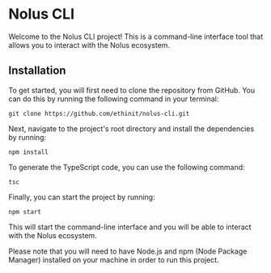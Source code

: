 # Nolus CLI

Welcome to the Nolus CLI project! This is a command-line interface tool that allows you to interact with the Nolus ecosystem.

## Installation

To get started, you will first need to clone the repository from GitHub. You can do this by running the following command in your terminal:
```
git clone https://github.com/ethinit/nolus-cli.git
```
Next, navigate to the project's root directory and install the dependencies by running:
```
npm install
```
To generate the TypeScript code, you can use the following command:
```
tsc
```
Finally, you can start the project by running:
```
npm start
```
This will start the command-line interface and you will be able to interact with the Nolus ecosystem.

Please note that you will need to have Node.js and npm (Node Package Manager) installed on your machine in order to run this project.